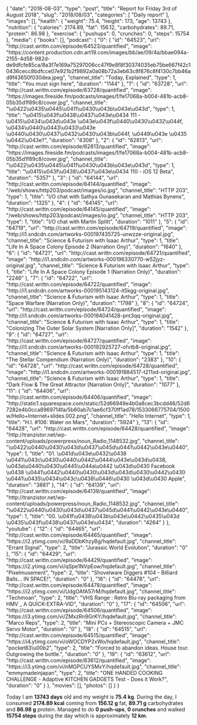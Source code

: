 {
    "date": "2018-08-03",
    "type": "post",
    "title": "Report for Friday 3rd of August 2018",
    "slug": "2018\/08\/03",
    "categories": [
        "Daily report"
    ],
    "images": [],
    "health": {
        "weight": 75.4,
        "height": 173,
        "age": 13743
    },
    "nutrition": {
        "calories": 2174.89,
        "fat": 156.12,
        "carbohydrates": 89.71,
        "protein": 86.98
    },
    "exercise": {
        "pushups": 0,
        "crunches": 0,
        "steps": 15754
    },
    "media": {
        "books": [],
        "podcast": {
            "0": {
                "id": "64523",
                "url": "http:\/\/cast.writtn.com\/episode\/64523\/quantified",
                "image": "https:\/\/content.production.cdn.art19.com\/images\/bb\/ae\/09\/4a\/bbae094a-2155-4d58-982d-de9dfcfe85ca\/8a3f7e169a75297006cc47f9e8f8f30374035eb75be667f42c10436cecc8bdfcce07e921b2f9892a0a08b72a3eb63c8f876c8f4130c7bb46ad9f43650f030dea.jpeg",
                "channel_title": "Today, Explained",
                "type": 1,
                "title": "You must sign here",
                "duration": "1144"
            },
            "1": {
                "id": "63728",
                "url": "http:\/\/cast.writtn.com\/episode\/63728\/quantified",
                "image": "https:\/\/images.fireside.fm\/podcasts\/images\/f\/fe17068a-b004-481b-acb8-05b35d1f89c8\/cover.jpg",
                "channel_title": "\u0422\u0435\u0445\u0411\u0430\u043b\u043e\u043d",
                "type": 1,
                "title": "\u0415\u043f\u0438\u0437\u043e\u0434 111 - \u0415\u0434\u043d\u043e \u043e\u043f\u0440\u0430\u0432\u044f, \u0434\u0440\u0443\u0433\u043e \u0440\u0430\u0437\u0432\u0430\u043b\u044f, \u0449\u043e \u0435 \u0442\u043e?",
                "duration": "4308"
            },
            "2": {
                "id": "62813",
                "url": "http:\/\/cast.writtn.com\/episode\/62813\/quantified",
                "image": "https:\/\/images.fireside.fm\/podcasts\/images\/f\/fe17068a-b004-481b-acb8-05b35d1f89c8\/cover.jpg",
                "channel_title": "\u0422\u0435\u0445\u0411\u0430\u043b\u043e\u043d",
                "type": 1,
                "title": "\u0415\u043f\u0438\u0437\u043e\u0434 110 - iOS 12 Beta",
                "duration": "5357"
            },
            "3": {
                "id": "64144",
                "url": "http:\/\/cast.writtn.com\/episode\/64144\/quantified",
                "image": "\/web\/shows\/http203\/podcast\/images\/io.jpg",
                "channel_title": "HTTP 203",
                "type": 1,
                "title": "I\/O chat with Sathya Gunasekaran and Mathias Bynens",
                "duration": "1325"
            },
            "4": {
                "id": "64145",
                "url": "http:\/\/cast.writtn.com\/episode\/64145\/quantified",
                "image": "\/web\/shows\/http203\/podcast\/images\/io.jpg",
                "channel_title": "HTTP 203",
                "type": 1,
                "title": "I\/O chat with Martin Splitt",
                "duration": "1011"
            },
            "5": {
                "id": "64719",
                "url": "http:\/\/cast.writtn.com\/episode\/64719\/quantified",
                "image": "http:\/\/i1.sndcdn.com\/artworks-000197435725-unwzze-original.jpg",
                "channel_title": "Science & Futurism with Isaac Arthur",
                "type": 1,
                "title": "Life In A Space Colony Episode 2 (Narration Ony)",
                "duration": "1640"
            },
            "6": {
                "id": "64721",
                "url": "http:\/\/cast.writtn.com\/episode\/64721\/quantified",
                "image": "http:\/\/i1.sndcdn.com\/artworks-000196330770-w52jyz-original.jpg",
                "channel_title": "Science & Futurism with Isaac Arthur",
                "type": 1,
                "title": "Life In A Space Colony Episode 1 (Narration Only)",
                "duration": "2246"
            },
            "7": {
                "id": "64722",
                "url": "http:\/\/cast.writtn.com\/episode\/64722\/quantified",
                "image": "http:\/\/i1.sndcdn.com\/artworks-000195143124-it5kgg-original.jpg",
                "channel_title": "Science & Futurism with Isaac Arthur",
                "type": 1,
                "title": "Space Warfare (Narration Only)",
                "duration": "1798"
            },
            "8": {
                "id": "64724",
                "url": "http:\/\/cast.writtn.com\/episode\/64724\/quantified",
                "image": "http:\/\/i1.sndcdn.com\/artworks-000194041428-pnt3qq-original.jpg",
                "channel_title": "Science & Futurism with Isaac Arthur",
                "type": 1,
                "title": "Colonizing The Outer Solar System [Narration Only]",
                "duration": "1542"
            },
            "9": {
                "id": "64727",
                "url": "http:\/\/cast.writtn.com\/episode\/64727\/quantified",
                "image": "http:\/\/i1.sndcdn.com\/artworks-000192925727-ofvtb8-original.jpg",
                "channel_title": "Science & Futurism with Isaac Arthur",
                "type": 1,
                "title": "The Stellar Compendium (Narration Only)",
                "duration": "2383"
            },
            "10": {
                "id": "64728",
                "url": "http:\/\/cast.writtn.com\/episode\/64728\/quantified",
                "image": "http:\/\/i1.sndcdn.com\/artworks-000191884517-t211xd-original.jpg",
                "channel_title": "Science & Futurism with Isaac Arthur",
                "type": 1,
                "title": "Dark Flow & The Great Attractor [Narration Only]",
                "duration": "1077"
            },
            "11": {
                "id": "64406",
                "url": "http:\/\/cast.writtn.com\/episode\/64406\/quantified",
                "image": "http:\/\/static1.squarespace.com\/static\/52d66949e4b0a8cec3bcdd46\/52d67282e4b0cca8969714fa\/5b60ab7c1ae6cf370ff1ad78\/1533066775704\/1500w\/Hello+Internet+slides.002.png",
                "channel_title": "Hello Internet",
                "type": 1,
                "title": "H.I. #106: Water on Mars",
                "duration": "5924"
            },
            "13": {
                "id": "64428",
                "url": "http:\/\/cast.writtn.com\/episode\/64428\/quantified",
                "image": "http:\/\/tranzistor.net\/wp-content\/uploads\/powerpress\/noun_Radio_1148532.jpg",
                "channel_title": "\u0422\u0440\u0430\u043d\u0437\u045d\u0441\u0442\u043e\u0440",
                "type": 1,
                "title": "01. \u041d\u043e\u0432\u0438 \u0441\u043c\u0430\u0440\u0442\u0444\u043e\u043d\u0438, \u043a\u0440\u0430\u0445\u044a\u0442 \u043d\u0430 Facebook \u0438 \u0441\u0442\u0440\u0430\u043d\u043d\u0430\u0442\u0430 \u0441\u0435\u0434\u043c\u0438\u0446\u0430 \u043d\u0430 Apple",
                "duration": "3881"
            },
            "14": {
                "id": "64139",
                "url": "http:\/\/cast.writtn.com\/episode\/64139\/quantified",
                "image": "http:\/\/tranzistor.net\/wp-content\/uploads\/powerpress\/noun_Radio_1148532.jpg",
                "channel_title": "\u0422\u0440\u0430\u043d\u0437\u045d\u0441\u0442\u043e\u0440",
                "type": 1,
                "title": "00. \u041f\u0438\u043b\u043e\u0442\u0435\u043d \u0435\u043f\u0438\u0437\u043e\u0434",
                "duration": "4264"
            }
        },
        "youtube": {
            "12": {
                "id": "64465",
                "url": "http:\/\/cast.writtn.com\/episode\/64465\/quantified",
                "image": "https:\/\/i2.ytimg.com\/vi\/9aDDbKhzyBg\/hqdefault.jpg",
                "channel_title": "Errant Signal",
                "type": 2,
                "title": "Jurassic World Evolution",
                "duration": "0"
            },
            "15": {
                "id": "64429",
                "url": "http:\/\/cast.writtn.com\/episode\/64429\/quantified",
                "image": "https:\/\/i2.ytimg.com\/vi\/qSpe1NVpEow\/hqdefault.jpg",
                "channel_title": "Pixelmusement",
                "type": 2,
                "title": "Shovelware Diggers #104 - Billiard Balls... IN SPACE!",
                "duration": "0"
            },
            "16": {
                "id": "64478",
                "url": "http:\/\/cast.writtn.com\/episode\/64478\/quantified",
                "image": "https:\/\/i2.ytimg.com\/vi\/UdgOAfA57rM\/hqdefault.jpg",
                "channel_title": "Techmoan",
                "type": 2,
                "title": "VHS Range : Retro Blu-ray packaging from HMV _ A QUICK-EXTRA-VID",
                "duration": "0"
            },
            "17": {
                "id": "64506",
                "url": "http:\/\/cast.writtn.com\/episode\/64506\/quantified",
                "image": "https:\/\/i3.ytimg.com\/vi\/ZMxzRn9GrKY\/hqdefault.jpg",
                "channel_title": "Marco Reps",
                "type": 2,
                "title": "Mini PCs + Stereoscopic Camera + JMC Servo Motor",
                "duration": "0"
            },
            "18": {
                "id": "64515",
                "url": "http:\/\/cast.writtn.com\/episode\/64515\/quantified",
                "image": "https:\/\/i4.ytimg.com\/vi\/oWOCDYP2xWo\/hqdefault.jpg",
                "channel_title": "pocket83\u00b2",
                "type": 2,
                "title": "Forced to abandon ideas. House tour. Outgrowing the bottle.",
                "duration": "0"
            },
            "19": {
                "id": "63612",
                "url": "http:\/\/cast.writtn.com\/episode\/63612\/quantified",
                "image": "https:\/\/i3.ytimg.com\/vi\/nMGPCUYSMxY\/hqdefault.jpg",
                "channel_title": "emmymadeinjapan",
                "type": 2,
                "title": "ONE HANDED COOKING CHALLENGE - Adaptive KITCHEN GADGETS Test - Does it Work?",
                "duration": "0"
            }
        },
        "movies": [],
        "photos": []
    }
}

Today I am <strong>13743 days</strong> old and my weight is <strong>75.4 kg</strong>. During the day, I consumed <strong>2174.89 kcal</strong> coming from <strong>156.12 g</strong> fat, <strong>89.71 g</strong> carbohydrates and <strong>86.98 g</strong> protein. Managed to do <strong>0 push-ups</strong>, <strong>0 crunches</strong> and walked <strong>15754 steps</strong> during the day which is approximately <strong>12 km</strong>.